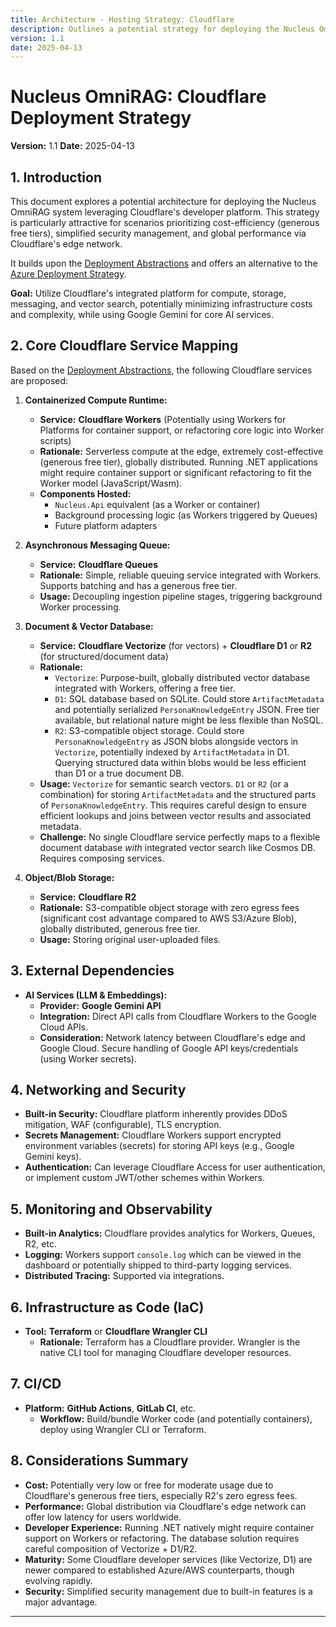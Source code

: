 ```yaml
---
title: Architecture - Hosting Strategy: Cloudflare
description: Outlines a potential strategy for deploying the Nucleus OmniRAG system using Cloudflare services.
version: 1.1
date: 2025-04-13
---
```


# Nucleus OmniRAG: Cloudflare Deployment Strategy

**Version:** 1.1
**Date:** 2025-04-13

## 1. Introduction

This document explores a potential architecture for deploying the Nucleus OmniRAG system leveraging Cloudflare's developer platform. This strategy is particularly attractive for scenarios prioritizing cost-efficiency (generous free tiers), simplified security management, and global performance via Cloudflare's edge network.

It builds upon the [Deployment Abstractions](./ARCHITECTURE_DEPLOYMENT_ABSTRACTIONS.md) and offers an alternative to the [Azure Deployment Strategy](./ARCHITECTURE_DEPLOYMENT_AZURE.md).

**Goal:** Utilize Cloudflare's integrated platform for compute, storage, messaging, and vector search, potentially minimizing infrastructure costs and complexity, while using Google Gemini for core AI services.

## 2. Core Cloudflare Service Mapping

Based on the [Deployment Abstractions](./ARCHITECTURE_DEPLOYMENT_ABSTRACTIONS.md), the following Cloudflare services are proposed:

1.  **Containerized Compute Runtime:**
    *   **Service:** **Cloudflare Workers** (Potentially using Workers for Platforms for container support, or refactoring core logic into Worker scripts)
    *   **Rationale:** Serverless compute at the edge, extremely cost-effective (generous free tier), globally distributed. Running .NET applications might require container support or significant refactoring to fit the Worker model (JavaScript/Wasm).
    *   **Components Hosted:**
        *   `Nucleus.Api` equivalent (as a Worker or container)
        *   Background processing logic (as Workers triggered by Queues)
        *   Future platform adapters

2.  **Asynchronous Messaging Queue:**
    *   **Service:** **Cloudflare Queues**
    *   **Rationale:** Simple, reliable queuing service integrated with Workers. Supports batching and has a generous free tier.
    *   **Usage:** Decoupling ingestion pipeline stages, triggering background Worker processing.

3.  **Document & Vector Database:**
    *   **Service:** **Cloudflare Vectorize** (for vectors) + **Cloudflare D1** or **R2** (for structured/document data)
    *   **Rationale:**
        *   `Vectorize`: Purpose-built, globally distributed vector database integrated with Workers, offering a free tier.
        *   `D1`: SQL database based on SQLite. Could store `ArtifactMetadata` and potentially serialized `PersonaKnowledgeEntry` JSON. Free tier available, but relational nature might be less flexible than NoSQL.
        *   `R2`: S3-compatible object storage. Could store `PersonaKnowledgeEntry` as JSON blobs alongside vectors in `Vectorize`, potentially indexed by `ArtifactMetadata` in D1. Querying structured data within blobs would be less efficient than D1 or a true document DB.
    *   **Usage:** `Vectorize` for semantic search vectors. `D1` or `R2` (or a combination) for storing `ArtifactMetadata` and the structured parts of `PersonaKnowledgeEntry`. This requires careful design to ensure efficient lookups and joins between vector results and associated metadata.
    *   **Challenge:** No single Cloudflare service perfectly maps to a flexible document database *with* integrated vector search like Cosmos DB. Requires composing services.

4.  **Object/Blob Storage:**
    *   **Service:** **Cloudflare R2**
    *   **Rationale:** S3-compatible object storage with zero egress fees (significant cost advantage compared to AWS S3/Azure Blob), globally distributed, generous free tier.
    *   **Usage:** Storing original user-uploaded files.

## 3. External Dependencies

*   **AI Services (LLM & Embeddings):**
    *   **Provider:** **Google Gemini API**
    *   **Integration:** Direct API calls from Cloudflare Workers to the Google Cloud APIs.
    *   **Consideration:** Network latency between Cloudflare's edge and Google Cloud. Secure handling of Google API keys/credentials (using Worker secrets).

## 4. Networking and Security

*   **Built-in Security:** Cloudflare platform inherently provides DDoS mitigation, WAF (configurable), TLS encryption.
*   **Secrets Management:** Cloudflare Workers support encrypted environment variables (secrets) for storing API keys (e.g., Google Gemini keys).
*   **Authentication:** Can leverage Cloudflare Access for user authentication, or implement custom JWT/other schemes within Workers.

## 5. Monitoring and Observability

*   **Built-in Analytics:** Cloudflare provides analytics for Workers, Queues, R2, etc.
*   **Logging:** Workers support `console.log` which can be viewed in the dashboard or potentially shipped to third-party logging services.
*   **Distributed Tracing:** Supported via integrations.

## 6. Infrastructure as Code (IaC)

*   **Tool:** **Terraform** or **Cloudflare Wrangler CLI**
    *   **Rationale:** Terraform has a Cloudflare provider. Wrangler is the native CLI tool for managing Cloudflare developer resources.

## 7. CI/CD

*   **Platform:** **GitHub Actions**, **GitLab CI**, etc.
    *   **Workflow:** Build/bundle Worker code (and potentially containers), deploy using Wrangler CLI or Terraform.

## 8. Considerations Summary

*   **Cost:** Potentially very low or free for moderate usage due to Cloudflare's generous free tiers, especially R2's zero egress fees.
*   **Performance:** Global distribution via Cloudflare's edge network can offer low latency for users worldwide.
*   **Developer Experience:** Running .NET natively might require container support on Workers or refactoring. The database solution requires careful composition of Vectorize + D1/R2.
*   **Maturity:** Some Cloudflare developer services (like Vectorize, D1) are newer compared to established Azure/AWS counterparts, though evolving rapidly.
*   **Security:** Simplified security management due to built-in features is a major advantage.

---
